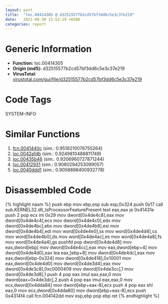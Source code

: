 ```yaml
---
layout: post
title:  "loc.00414305 @ d32515577b2cd57bf3dd6c5e3c37e219"
date:   2021-08-30 15:52:19 +0300
categories: report
---
```


# Generic Information
- **Function:** loc.00414305
- **Origin (md5):** d32515577b2cd57bf3dd6c5e3c37e219
- **VirusTotal:** [virustotal.com/gui/file/d32515577b2cd57bf3dd6c5e3c37e219][virustotal_ref]

# Code Tags
<span class="tag" id="SYSTEM-INFO">SYSTEM-INFO</span>


# Similar Functions

1. [fcn.0041440c][similar_1_ref] (sim.: 0.9518210076755264)
2. [loc.0042a1db][similar_2_ref] (sim.: 0.9249810488811749)
3. [loc.00435b46][similar_3_ref] (sim.: 0.9206960727871244)
4. [loc.00412931][similar_4_ref] (sim.: 0.9080294253099057)
5. [loc.0040ddd1][similar_5_ref] (sim.: 0.9058898400932778)


# Disassembled Code

{% highlight nasm %}
push ebp
mov ebp,esp
sub esp,0x324
push 0x17
call sub.KERNEL32.dll_IsProcessorFeaturePresent
test eax,eax
je 0x41431e
push 2
pop ecx
int 0x29
mov dword[0x4de4c8],eax
mov dword[0x4de4c4],ecx
mov dword[0x4de4c0],edx
mov dword[0x4de4bc],ebx
mov dword[0x4de4b8],esi
mov dword[0x4de4b4],edi
mov word[0x4de4e0],ss
mov word[0x4de4d4],cs
mov word[0x4de4b0],ds
mov word[0x4de4ac],es
mov word[0x4de4a8],fs
mov word[0x4de4a4],gs
pushfd 
pop dword[0x4de4d8]
mov eax,dword[ebp]
mov dword[0x4de4cc],eax
mov eax,dword[ebp+4]
mov dword[0x4de4d0],eax
lea eax,[ebp+8]
mov dword[0x4de4dc],eax
mov eax,dword[ebp-0x324]
mov dword[0x4de418],0x10001
mov eax,dword[0x4de4d0]
mov dword[0x4de3d4],eax
mov dword[0x4de3c8],0xc0000409
mov dword[0x4de3cc],1
mov dword[0x4de3d8],1
push 4
pop eax
imul eax,eax,0
mov dword[eax+0x4de3dc],2
push 4
pop eax
imul eax,eax,0
mov ecx,dword[0x4dda84]
mov dword[ebp+eax-8],ecx
push 4
pop eax
shl eax,0
mov ecx,dword[0x4dda80]
mov dword[ebp+eax-8],ecx
push 0x4314f4
call fcn.004142dd
mov esp,ebp
pop ebp
ret 
{% endhighlight %}


[similar_1_ref]: /report/fcn.0041440c@d32515577b2cd57bf3dd6c5e3c37e219
[similar_2_ref]: /report/loc.0042a1db@ba86269e5231930ee4def4088ddb8d19
[similar_3_ref]: /report/loc.00435b46@d96761eb00d2d97e2b6f5ffffed0b46a
[similar_4_ref]: /report/loc.00412931@e5be9c1df6690f9880cc7a4e3bb82114
[similar_5_ref]: /report/loc.0040ddd1@f40e41234bc244856083b8839ad797e1
[virustotal_ref]: https://www.virustotal.com/gui/file/d32515577b2cd57bf3dd6c5e3c37e219